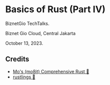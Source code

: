 # Basics of Rust (Part IV)

BiznetGio TechTalks.

Biznet Gio Cloud, Central Jakarta

October 13, 2023.

## Credits

- [Mo's (mo8it) Comprehensive Rust 🦀](https://comprehensive-rust.mo8it.com/)
- [rustlings 🦀](https://github.com/rust-lang/rustlings)
